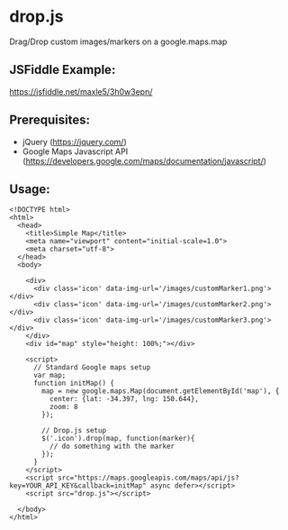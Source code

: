 # drop.js
Drag/Drop custom images/markers on a google.maps.map
## JSFiddle Example:
https://jsfiddle.net/maxle5/3h0w3epn/

## Prerequisites:
- jQuery (https://jquery.com/)
- Google Maps Javascript API (https://developers.google.com/maps/documentation/javascript/)


## Usage:
```
<!DOCTYPE html>
<html>
  <head>
    <title>Simple Map</title>
    <meta name="viewport" content="initial-scale=1.0">
    <meta charset="utf-8">
  </head>
  <body>
  
    <div>
      <div class='icon' data-img-url='/images/customMarker1.png'></div>
      <div class='icon' data-img-url='/images/customMarker2.png'></div>
      <div class='icon' data-img-url='/images/customMarker3.png'></div>
    </div>
    <div id="map" style="height: 100%;"></div>
    
    <script>
      // Standard Google maps setup
      var map;
      function initMap() {
        map = new google.maps.Map(document.getElementById('map'), {
          center: {lat: -34.397, lng: 150.644},
          zoom: 8
        });
        
        // Drop.js setup
        $('.icon').drop(map, function(marker){
          // do something with the marker
        });
      }      
    </script>
    <script src="https://maps.googleapis.com/maps/api/js?key=YOUR_API_KEY&callback=initMap" async defer></script>
    <script src="drop.js"></script>
    
  </body>
</html>
```
